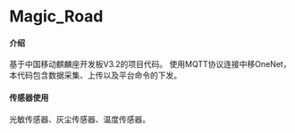 # Magic_Road

#### 介绍
基于中国移动麒麟座开发板V3.2的项目代码。
使用MQTT协议连接中移OneNet，本代码包含数据采集、上传以及平台命令的下发。

#### 传感器使用
光敏传感器、灰尘传感器、温度传感器。
